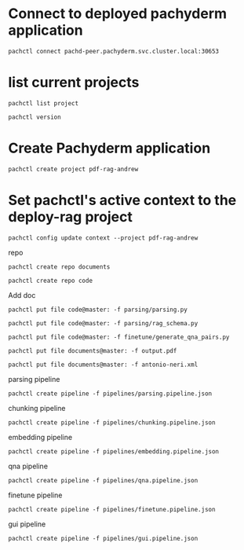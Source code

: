 
# Connect to deployed pachyderm application
`pachctl connect pachd-peer.pachyderm.svc.cluster.local:30653`
# list current projects
`pachctl list project`

`pachctl version`

# Create Pachyderm application
`pachctl create project pdf-rag-andrew`
# Set pachctl's active context to the deploy-rag project
`pachctl config update context --project pdf-rag-andrew`


repo

`pachctl create repo documents`

`pachctl create repo code`

Add doc

`pachctl put file code@master: -f parsing/parsing.py`

`pachctl put file code@master: -f parsing/rag_schema.py`

`pachctl put file code@master: -f finetune/generate_qna_pairs.py`

`pachctl put file documents@master: -f output.pdf`

`pachctl put file documents@master: -f antonio-neri.xml`

parsing pipeline

`pachctl create pipeline -f pipelines/parsing.pipeline.json`

chunking pipeline

`pachctl create pipeline -f pipelines/chunking.pipeline.json`

embedding pipeline

`pachctl create pipeline -f pipelines/embedding.pipeline.json`




qna pipeline

`pachctl create pipeline -f pipelines/qna.pipeline.json`

finetune pipeline

`pachctl create pipeline -f pipelines/finetune.pipeline.json`

gui pipeline

`pachctl create pipeline -f pipelines/gui.pipeline.json`